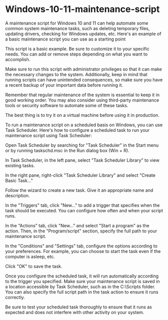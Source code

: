 # Windows-10-11-maintenance-script
A maintenance script for Windows 10 and 11 can help automate some common system maintenance tasks, such as deleting temporary files, updating drivers, checking for Windows updates, etc. Here's an example of a basic maintenance script you can use as a starting point

This script is a basic example. Be sure to customize it to your specific needs. You can add or remove steps depending on what you want to accomplish.

Make sure to run this script with administrator privileges so that it can make the necessary changes to the system. Additionally, keep in mind that running scripts can have unintended consequences, so make sure you have a recent backup of your important data before running it.

Remember that regular maintenance of the system is essential to keep it in good working order. You may also consider using third-party maintenance tools or security software to automate some of these tasks.

The best thing is to try it on a virtual machine before using it in production.

To run a maintenance script on a scheduled basis on Windows, you can use Task Scheduler. Here's how to configure a scheduled task to run your maintenance script using Task Scheduler:

Open Task Scheduler by searching for "Task Scheduler" in the Start menu or by running taskschd.msc in the Run dialog box (Win + R).

In Task Scheduler, in the left pane, select "Task Scheduler Library" to view existing tasks.

In the right pane, right-click "Task Scheduler Library" and select "Create Basic Task..."

Follow the wizard to create a new task. Give it an appropriate name and description.

In the "Triggers" tab, click "New..." to add a trigger that specifies when the task should be executed. You can configure how often and when your script runs.

In the "Actions" tab, click "New..." and select "Start a program" as the action. Then, in the "Program/script" section, specify the full path to your maintenance script.

In the "Conditions" and "Settings" tab, configure the options according to your preferences. For example, you can choose to start the task even if the computer is asleep, etc.

Click "OK" to save the task.

Once you configure the scheduled task, it will run automatically according to the trigger you specified. Make sure your maintenance script is saved in a location accessible by Task Scheduler, such as in the C:\Scripts folder. You can also specify the full script path in the task action to ensure it runs correctly.

Be sure to test your scheduled task thoroughly to ensure that it runs as expected and does not interfere with other activity on your system.

